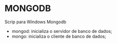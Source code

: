 # MONGODB

Scrip para Windows Mongodb

- mongod: inicializa o servidor de banco de dados;
- mongo: inicializa o cliente de banco de dados;
